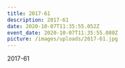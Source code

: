 ```yaml
---
title: 2017-61
description: 2017-61
date: 2020-10-07T11:35:55.052Z
event_date: 2020-10-07T11:35:55.080Z
picture: /images/uploads/2017-61.jpg
---
```

2017-61